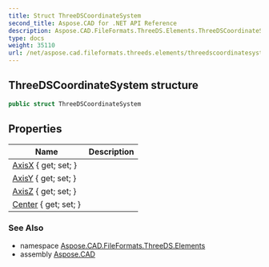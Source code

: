 ```yaml
---
title: Struct ThreeDSCoordinateSystem
second_title: Aspose.CAD for .NET API Reference
description: Aspose.CAD.FileFormats.ThreeDS.Elements.ThreeDSCoordinateSystem struct. 
type: docs
weight: 35110
url: /net/aspose.cad.fileformats.threeds.elements/threedscoordinatesystem/
---
```

## ThreeDSCoordinateSystem structure

```csharp
public struct ThreeDSCoordinateSystem
```

## Properties

| Name | Description |
| --- | --- |
| [AxisX](../../aspose.cad.fileformats.threeds.elements/threedscoordinatesystem/axisx/) { get; set; } |  |
| [AxisY](../../aspose.cad.fileformats.threeds.elements/threedscoordinatesystem/axisy/) { get; set; } |  |
| [AxisZ](../../aspose.cad.fileformats.threeds.elements/threedscoordinatesystem/axisz/) { get; set; } |  |
| [Center](../../aspose.cad.fileformats.threeds.elements/threedscoordinatesystem/center/) { get; set; } |  |

### See Also

* namespace [Aspose.CAD.FileFormats.ThreeDS.Elements](../../aspose.cad.fileformats.threeds.elements/)
* assembly [Aspose.CAD](../../)


